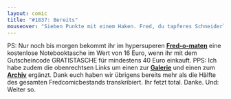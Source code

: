 ```yaml
---
layout: comic
title: "#1837: Bereits"
mouseover: "Sieben Punkte mit einem Haken. Fred, du tapferes Schneiderlein! "
---
```


PS:
Nur noch bis morgen bekommt ihr im hypersuperen <a href="http://fred-o-mat.spreadshirt.net/"><strong>Fred-o-maten</strong></a> eine kostenlose Notebooktasche im Wert von 16 Euro, wenn ihr mit dem Gutscheincode GRATISTASCHE für mindestens 40 Euro einkauft.
PPS:
Ich habe zudem die obenrechtsen Links um einen zur <a href="http://fonflatter.mygall.net/"><strong>Galerie</strong></a> und einen zum <a href="http://archiv.fonflatter.de"><strong>Archiv</strong></a> ergänzt. 
Dank euch haben wir übrigens bereits mehr als die Hälfte des gesamten Fredcomicbestands transkribiert. Ihr fetzt total. Danke. Und: Weiter so.

